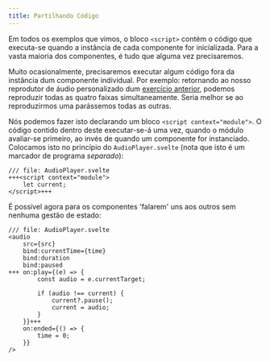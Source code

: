```yaml
---
title: Partilhando Código
---
```


Em todos os exemplos que vimos, o bloco `<script>` contém o código que executa-se quando a instância de cada componente for inicializada. Para a vasta maioria dos componentes, é tudo que alguma vez precisaremos.

Muito ocasionalmente, precisaremos executar algum código fora da instância dum componente individual. Por exemplo: retornando ao nosso reprodutor de áudio personalizado dum [exercício anterior](media-elements), podemos reproduzir todas as quatro faixas simultaneamente. Seria melhor se ao reproduzirmos uma parássemos todas as outras.

Nós podemos fazer isto declarando um bloco `<script context="module">`. O código contido dentro deste executar-se-á uma vez, quando o módulo avaliar-se primeiro, ao invés de quando um componente for instanciado. Colocamos isto no princípio do `AudioPlayer.svelte` (nota que isto é um marcador de programa _separado_):

```svelte
/// file: AudioPlayer.svelte
+++<script context="module">
	let current;
</script>+++
```

É possível agora para os componentes 'falarem' uns aos outros sem nenhuma gestão de estado:

```svelte
/// file: AudioPlayer.svelte
<audio
	src={src}
	bind:currentTime={time}
	bind:duration
	bind:paused
+++	on:play={(e) => {
		const audio = e.currentTarget;

		if (audio !== current) {
			current?.pause();
			current = audio;
		}
	}}+++
	on:ended={() => {
		time = 0;
	}}
/>
```
